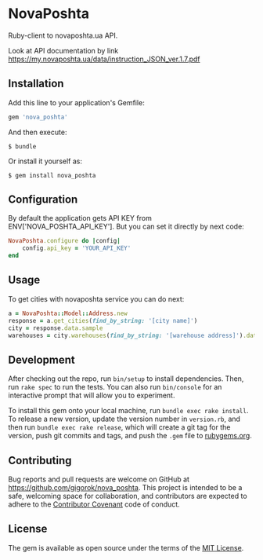 # NovaPoshta

Ruby-client to novaposhta.ua API.

Look at API documentation by link https://my.novaposhta.ua/data/instruction_JSON_ver.1.7.pdf

## Installation

Add this line to your application's Gemfile:

```ruby
gem 'nova_poshta'
```

And then execute:

    $ bundle

Or install it yourself as:

    $ gem install nova_poshta

## Configuration

By default the application gets API KEY from ENV['NOVA_POSHTA_API_KEY'].
But you can set it directly by next code:
```ruby
NovaPoshta.configure do |config|
    config.api_key = 'YOUR_API_KEY'
end
```

## Usage

To get cities with novaposhta service you can do next:

```ruby
a = NovaPoshta::Model::Address.new
response = a.get_cities(find_by_string: '[city name]')
city = response.data.sample
warehouses = city.warehouses(find_by_string: '[warehouse address]').data
```

## Development

After checking out the repo, run `bin/setup` to install dependencies. Then, run `rake spec` to run the tests. You can also run `bin/console` for an interactive prompt that will allow you to experiment.

To install this gem onto your local machine, run `bundle exec rake install`. To release a new version, update the version number in `version.rb`, and then run `bundle exec rake release`, which will create a git tag for the version, push git commits and tags, and push the `.gem` file to [rubygems.org](https://rubygems.org).

## Contributing

Bug reports and pull requests are welcome on GitHub at https://github.com/gigorok/nova_poshta. This project is intended to be a safe, welcoming space for collaboration, and contributors are expected to adhere to the [Contributor Covenant](http://contributor-covenant.org) code of conduct.


## License

The gem is available as open source under the terms of the [MIT License](http://opensource.org/licenses/MIT).

